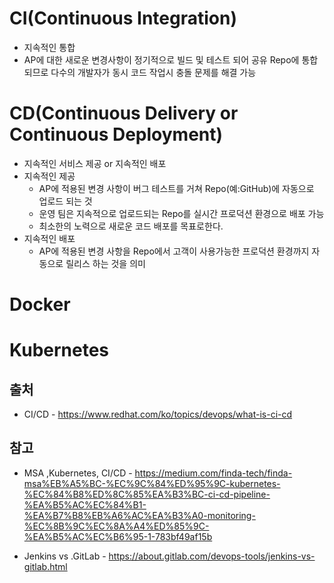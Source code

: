 # CI(Continuous Integration)

 - 지속적인 통합
 - AP에 대한 새로운 변경사항이 정기적으로 빌드 및 테스트 되어 공유 Repo에 통합되므로 다수의 개발자가 동시 코드 작업시 충돌 문제를 해결 가능

# CD(Continuous Delivery or Continuous Deployment)
 - 지속적인 서비스 제공 or 지속적인 배포
 - 지속적인 제공
    - AP에 적용된 변경 사항이 버그 테스트를 거쳐 Repo(예:GitHub)에 자동으로 업로드 되는 것
    - 운영 팀은 지속적으로 업로드되는 Repo를 실시간 프로덕션 환경으로 배포 가능 
    - 최소한의 노력으로 새로운 코드 배포를 목표로한다.
 - 지속적인 배포
    - AP에 적용된 변경 사항을 Repo에서 고객이 사용가능한 프로덕션 환경까지 자동으로 릴리스 하는 것을 의미

# Docker

# Kubernetes



## 출처

 - CI/CD - https://www.redhat.com/ko/topics/devops/what-is-ci-cd

 ## 참고

  - MSA ,Kubernetes, CI/CD - https://medium.com/finda-tech/finda-msa%EB%A5%BC-%EC%9C%84%ED%95%9C-kubernetes-%EC%84%B8%ED%8C%85%EA%B3%BC-ci-cd-pipeline-%EA%B5%AC%EC%84%B1-%EA%B7%B8%EB%A6%AC%EA%B3%A0-monitoring-%EC%8B%9C%EC%8A%A4%ED%85%9C-%EA%B5%AC%EC%B6%95-1-783bf49af15b

  - Jenkins vs .GitLab - https://about.gitlab.com/devops-tools/jenkins-vs-gitlab.html